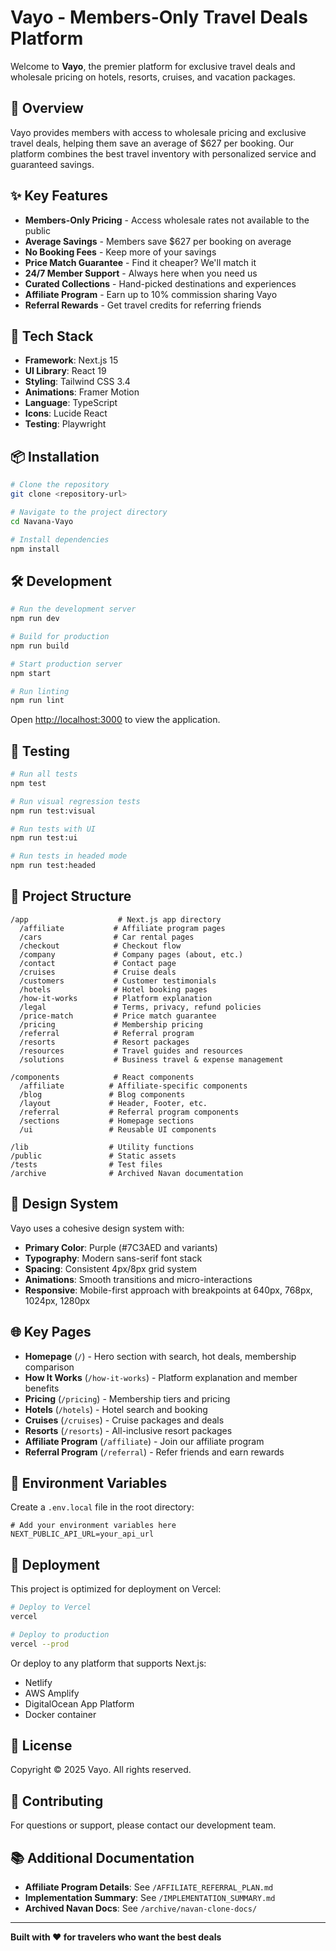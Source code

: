 # Vayo - Members-Only Travel Deals Platform

Welcome to **Vayo**, the premier platform for exclusive travel deals and wholesale pricing on hotels, resorts, cruises, and vacation packages.

## 🌟 Overview

Vayo provides members with access to wholesale pricing and exclusive travel deals, helping them save an average of $627 per booking. Our platform combines the best travel inventory with personalized service and guaranteed savings.

## ✨ Key Features

- **Members-Only Pricing** - Access wholesale rates not available to the public
- **Average Savings** - Members save $627 per booking on average
- **No Booking Fees** - Keep more of your savings
- **Price Match Guarantee** - Find it cheaper? We'll match it
- **24/7 Member Support** - Always here when you need us
- **Curated Collections** - Hand-picked destinations and experiences
- **Affiliate Program** - Earn up to 10% commission sharing Vayo
- **Referral Rewards** - Get travel credits for referring friends

## 🚀 Tech Stack

- **Framework**: Next.js 15
- **UI Library**: React 19
- **Styling**: Tailwind CSS 3.4
- **Animations**: Framer Motion
- **Language**: TypeScript
- **Icons**: Lucide React
- **Testing**: Playwright

## 📦 Installation

```bash
# Clone the repository
git clone <repository-url>

# Navigate to the project directory
cd Navana-Vayo

# Install dependencies
npm install
```

## 🛠️ Development

```bash
# Run the development server
npm run dev

# Build for production
npm run build

# Start production server
npm start

# Run linting
npm run lint
```

Open [http://localhost:3000](http://localhost:3000) to view the application.

## 🧪 Testing

```bash
# Run all tests
npm test

# Run visual regression tests
npm run test:visual

# Run tests with UI
npm run test:ui

# Run tests in headed mode
npm run test:headed
```

## 📁 Project Structure

```
/app                    # Next.js app directory
  /affiliate           # Affiliate program pages
  /cars                # Car rental pages
  /checkout            # Checkout flow
  /company             # Company pages (about, etc.)
  /contact             # Contact page
  /cruises             # Cruise deals
  /customers           # Customer testimonials
  /hotels              # Hotel booking pages
  /how-it-works        # Platform explanation
  /legal               # Terms, privacy, refund policies
  /price-match         # Price match guarantee
  /pricing             # Membership pricing
  /referral            # Referral program
  /resorts             # Resort packages
  /resources           # Travel guides and resources
  /solutions           # Business travel & expense management

/components            # React components
  /affiliate          # Affiliate-specific components
  /blog               # Blog components
  /layout             # Header, Footer, etc.
  /referral           # Referral program components
  /sections           # Homepage sections
  /ui                 # Reusable UI components

/lib                  # Utility functions
/public               # Static assets
/tests                # Test files
/archive              # Archived Navan documentation
```

## 🎨 Design System

Vayo uses a cohesive design system with:
- **Primary Color**: Purple (#7C3AED and variants)
- **Typography**: Modern sans-serif font stack
- **Spacing**: Consistent 4px/8px grid system
- **Animations**: Smooth transitions and micro-interactions
- **Responsive**: Mobile-first approach with breakpoints at 640px, 768px, 1024px, 1280px

## 🌐 Key Pages

- **Homepage** (`/`) - Hero section with search, hot deals, membership comparison
- **How It Works** (`/how-it-works`) - Platform explanation and member benefits
- **Pricing** (`/pricing`) - Membership tiers and pricing
- **Hotels** (`/hotels`) - Hotel search and booking
- **Cruises** (`/cruises`) - Cruise packages and deals
- **Resorts** (`/resorts`) - All-inclusive resort packages
- **Affiliate Program** (`/affiliate`) - Join our affiliate program
- **Referral Program** (`/referral`) - Refer friends and earn rewards

## 🔐 Environment Variables

Create a `.env.local` file in the root directory:

```env
# Add your environment variables here
NEXT_PUBLIC_API_URL=your_api_url
```

## 🚢 Deployment

This project is optimized for deployment on Vercel:

```bash
# Deploy to Vercel
vercel

# Deploy to production
vercel --prod
```

Or deploy to any platform that supports Next.js:
- Netlify
- AWS Amplify
- DigitalOcean App Platform
- Docker container

## 📝 License

Copyright © 2025 Vayo. All rights reserved.

## 🤝 Contributing

For questions or support, please contact our development team.

## 📚 Additional Documentation

- **Affiliate Program Details**: See `/AFFILIATE_REFERRAL_PLAN.md`
- **Implementation Summary**: See `/IMPLEMENTATION_SUMMARY.md`
- **Archived Navan Docs**: See `/archive/navan-clone-docs/`

---

**Built with ❤️ for travelers who want the best deals**
